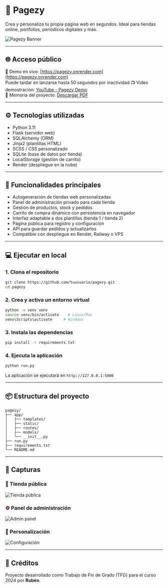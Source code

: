 
# 🚀 Pagezy

Crea y personaliza tu propia página web en segundos. Ideal para tiendas online, portfolios, periódicos digitales y más.

![Pagezy Banner](./app/static/imgs/pagezy1.png)

---

## 🌐 Acceso público

🔗 Demo en vivo: [https://pagezy.onrender.com](https://pagezy.onrender.com)  
Puede tardar en lanzarse hasta 50 segundos por inactividad
📺 Video demostración: [YouTube - Pagezy Demo](https://youtu.be/N93D4RPEMRg)  
📄 Memoria del proyecto: [Descargar PDF](./Memoria_TFG_RubénCereceda.pdf)

---

## ⚙️ Tecnologías utilizadas

- Python 3.11
- Flask (servidor web)
- SQLAlchemy (ORM)
- Jinja2 (plantillas HTML)
- SCSS / CSS personalizado
- SQLite (base de datos por tienda)
- LocalStorage (gestión de carrito)
- Render (despliegue en la nube)

---

## 🧩 Funcionalidades principales

- Autogeneración de tiendas web personalizadas
- Panel de administración privado para cada tienda
- Gestión de productos, stock y pedidos
- Carrito de compra dinámico con persistencia en navegador
- Interfaz adaptable a dos plantillas (tienda 1 / tienda 2)
- Página pública para registro y configuración
- API para guardar pedidos y actualizarlos
- Compatible con despliegue en Render, Railway o VPS

---

## 💻 Ejecutar en local

### 1. Clona el repositorio

```bash
git clone https://github.com/tuusuario/pagezy.git
cd pagezy
```

### 2. Crea y activa un entorno virtual

```bash
python -m venv venv
source venv/bin/activate    # Linux/Mac
venv\Scripts\activate     # Windows
```

### 3. Instala las dependencias

```bash
pip install -r requirements.txt
```

### 4. Ejecuta la aplicación

```bash
python run.py
```

La aplicación se ejecutará en `http://127.0.0.1:5000`

---

## 📦 Estructura del proyecto

```
pagezy/
├── app/
│   ├── templates/
│   ├── static/
│   ├── routes/
│   ├── models/
│   └── __init__.py
├── run.py
├── requirements.txt
└── README.md
```

---
## 📸 Capturas

### 🛒 Tienda pública
![Tienda pública](./app/static/imgs/Captura1.png)

### ⚙️ Panel de administración
![Admin panel](./app/static/imgs/Captura2.png)

### 🎨 Personalización
![Configuración](./app/static/imgs/Captura3.png)

---

## 📌 Créditos

Proyecto desarrollado como Trabajo de Fin de Grado (TFG) para el curso 2024 por **Rubén**.
